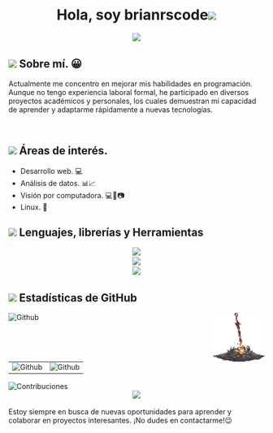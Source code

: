 <!-- -->
<!-- ----------------------------------- Presentación ----------------------------------- -->
<h1 align="center"><b>Hola, soy <strong>brianrscode</strong></b><img src="https://media.giphy.com/media/hvRJCLFzcasrR4ia7z/giphy.gif" width="35px"></h1>

<!-- ----------------------------------- Texto cambiante ----------------------------------- -->
<p align="center">
  <a href="https://github.com/DenverCoder1/readme-typing-svg"><img src="https://readme-typing-svg.herokuapp.com?font=Time+New+Roman&color=cyan&size=25&center=true&vCenter=true&width=600&height=100&lines=Fanático+de+la+tecnología+❤;++;Siempre+listo+para+aprender👀;++;Explorando+nuevas+tecnologías🤖;++;Apasionado+por+la+programación🐍"></a>
  <!-- &hearts -->
</p>

<!-- ----------------------------------- Sobre mí ----------------------------------- -->
## <picture><img src="https://i.giphy.com/media/v1.Y2lkPTc5MGI3NjExaTEyNGJ1OHlsMWljazZ0YjRubHpicTBkMmc1MjF6M2FvOWNwbmthNCZlcD12MV9pbnRlcm5hbF9naWZfYnlfaWQmY3Q9cw/YRMb6dd7zprS00JdGZ/giphy.gif" width=35px></picture> **Sobre mí. 😀**
<p>Actualmente me concentro en mejorar mis habilidades en programación. Aunque no tengo experiencia laboral formal, he participado en diversos proyectos académicos y personales, los cuales demuestran mi capacidad de aprender y adaptarme rápidamente a nuevas tecnologías.</p>
<br>

<!-- ----------------------------------- Áreas de interés ----------------------------------- -->
<!-- https://i.giphy.com/media/v1.Y2lkPTc5MGI3NjExeHdrdG9mNWt4a2poMjNjdzd0YWdyeHdvdnMyaGNvMzR1anlycjF4ayZlcD12MV9pbnRlcm5hbF9naWZfYnlfaWQmY3Q9cw/q5F3zuDqWHwmj9PS01/giphy.gif -->
<!-- https://i.giphy.com/media/v1.Y2lkPTc5MGI3NjExYmZ6aW14cnhmMGl6aGh0cWZjb3RmMHhza2NqcXNiMG11OGxiY3lmMSZlcD12MV9pbnRlcm5hbF9naWZfYnlfaWQmY3Q9cw/eOCsTp2GWETGDF8fsQ/giphy.gif -->
## <picture><img src="https://i.giphy.com/media/v1.Y2lkPTc5MGI3NjExNTd4bnl2dnB6emc0bW9yNnV4bWs1enNraGNzaDRjYjRic2p5M2NkeSZlcD12MV9pbnRlcm5hbF9naWZfYnlfaWQmY3Q9cw/I2QJ34RPk7Ijn4US3B/giphy.gif" width=25px></picture> **Áreas de interés.**
- Desarrollo web. 💻
- Análisis de datos. 📊📈
- Visión por computadora. 💻👀📷
- Linux. 🐧
<!-- - Seguridad informática. 🔒 -->

<!-- ## 🛠 -------------------- Lenguajes-Herramientas -------------------- -->
## <img src="https://media2.giphy.com/media/QssGEmpkyEOhBCb7e1/giphy.gif?cid=ecf05e47a0n3gi1bfqntqmob8g9aid1oyj2wr3ds3mg700bl&rid=giphy.gif" width="25px"><b> Lenguajes, librerías y Herramientas</b>
<p align="center">
  <a href="https://github.com/LelouchFR/skill-icons">
    <img src="https://go-skill-icons.vercel.app/api/icons?i=python,bash,cpp,lua&titles=true" /><br>
    <img src="https://go-skill-icons.vercel.app/api/icons?i=opencv,matplotlib,numpy,django,pandas&titles=true" /><br> <!-- fastapi -->
    <img src="https://skillicons.dev/icons?i=git,github,linux,vscode,neovim,arduino" />
  </a>
</p>

<!-- ----------------------------------- Estadísticas de GitHub ----------------------------------- -->
## <img src="https://media.giphy.com/media/iY8CRBdQXODJSCERIr/giphy.gif" width="35px"><b> Estadísticas de GitHub </b>
<!-- top de lenguajes -->
<img width="35%" align="left" alt="Github" src="https://github-readme-stats-eight-theta.vercel.app/api/top-langs/?username=brianrscode&layout=compact&langs_count=6&text_color=02D9F7FF&title_color=02D9F7FF&bg_color=0d1117" />
<!-- gif de la espada-->
<img width="20%" align="right" alt="Github" src="https://raw.githubusercontent.com/TanZng/TanZng/main/assets/bonefire.gif" />

<table>
    <tr>
        <td>
            <!-- Estadísticas -->
            <img alt="Github" src="https://github-readme-stats.vercel.app/api?username=brianrscode&show_icons=true&theme=tokyonight" />
        </td>
        <td>
            <!-- Contribuciones -->
            <img alt="Github" src="https://streak-stats.demolab.com?user=brianrscode&theme=tokyonight-duo&hide_border=true)](https://git.io/streak-stats" />
        </td>
    </tr>
</table>

<!-- Grafico de contribuciones -->
<img align="center" alt="Contribuciones" src="https://github-readme-activity-graph.vercel.app/graph?username=brianrscode&theme=react-dark"/>

<!-- Separador con el gato -->
<div align=center><img src=https://raw.githubusercontent.com/catppuccin/catppuccin/main/assets/footers/gray0_ctp_on_line.png></div>

<!-- ----------------------------------- Contacto ----------------------------------- -->
<p>Estoy siempre en busca de nuevas oportunidades para aprender y colaborar en proyectos interesantes. ¡No dudes en contactarme!😉
<br>
<!-- Opción 1 de correo -->
<!-- <a href="mailto:CORREOXD@gmail.com">
  <img alt="Email" src="https://img.shields.io/badge/Email-CORREOXD@gmail.com-black?style=flat-square&logo=gmail">
</a> -->

  <!-- Opción 2 de correo -->
<!-- <div align='left'>
  <a href="mailto:CORREO@gmail.com" target="_blank">
    <img src="https://skillicons.dev/icons?i=gmail" t=mail" />
  </a>
</div> -->



